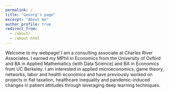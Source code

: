 ```yaml
---
permalink: /
title: "Gevorg's page"
excerpt: "About me"
author_profile: true
redirect_from: 
  - /about/
  - /about.html
---
```


Welcome to my webpage! I am a consulting associate at Charles River Associates. I earned my MPhil in Economics from the University of Oxford and BA in Applied Mathematics (with Data Science) and BA in Economics from UC Berkeley. I am interested in applied microeconomics, game theory, networks, labor and health economics and have previously worked on projects in flat taxation, healthcare inequality and pandemic-induced changes in patient attitudes through leveraging deep learning techniques. 



